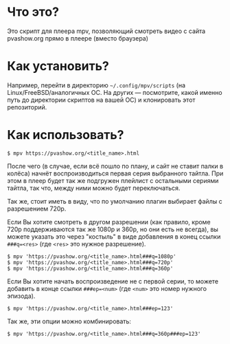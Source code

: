 # Что это?

Это скрипт для плеера mpv, позволяющий смотреть видео с сайта pvashow.org прямо в плеере (вместо браузера)

# Как установить?

Например, перейти в директорию `~/.config/mpv/scripts` (на Linux/FreeBSD/аналогичных ОС. На других — посмотрите, какой именно путь до директории скриптов на вашей ОС) и клонировать этот репозиторий.

# Как использовать?

```
$ mpv https://pvashow.org/<title_name>.html
```

После чего (в случае, если всё пошло по плану, и сайт не ставит палки в колёса) начнёт воспроизводиться первая серия выбранного тайтла.
При этом в плеер будет так же подгружен плейлист с остальными сериями тайтла, так что, между ними можно будет переключаться.


Так же, стоит иметь в виду, что по умолчанию плагин выбирает файлы с разрешением 720p.

Если Вы хотите смотреть в другом разрешении (как правило, кроме 720p поддерживаются так же 1080p и 360p, но они есть не всегда), вы можете указать это через "костыль" в виде добавления в конец ссылки `###q=<res>` (где `<res>` это нужное разрешение).

```
$ mpv 'https://pvashow.org/<title_name>.html###q=1080p'
$ mpv 'https://pvashow.org/<title_name>.html###q=720p'
$ mpv 'https://pvashow.org/<title_name>.html###q=360p'

```

Если Вы хотите начать воспроизведение не с первой серии, то можете добавить в конце ссылки `###ep=<num>` (где `<num>` это номер нужного эпизода).

```
$ mpv 'https://pvashow.org/<title_name>.html###ep=123'

```

Так же, эти опции можно комбинировать:

```
$ mpv 'https://pvashow.org/<title_name>.html###q=360p###ep=123'

```
